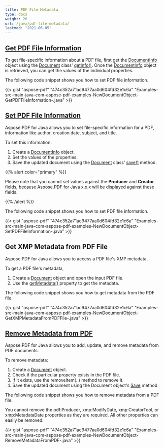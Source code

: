 ```yaml
---
title: PDF File Metadata
type: docs
weight: 20
url: /java/pdf-file-metadata/
lastmod: "2021-06-05"
---
```


## <ins>**Get PDF File Information**
To get file-specific information about a PDF file, first get the [DocumentInfo](https://apireference.aspose.com/java/pdf/com.aspose.pdf/DocumentInfo) object using the [Document](https://apireference.aspose.com/java/pdf/com.aspose.pdf/Document) class' [getInfo()](https://apireference.aspose.com/java/pdf/com.aspose.pdf/Document#getInfo--). Once the [DocumentInfo](https://apireference.aspose.com/java/pdf/com.aspose.pdf/DocumentInfo) object is retrieved, you can get the values of the individual properties.

The following code snippet shows you how to set PDF file information.

{{< gist "aspose-pdf" "474c352a71ac9477aa0d604fd32e1c6a" "Examples-src-main-java-com-aspose-pdf-examples-NewDocumentObject-GetPDFFileInformation-.java" >}}
## <ins>**Set PDF File Information**
Aspose.PDF for Java allows you to set file-specific information for a PDF, information like author, creation date, subject, and title.

To set this information:

1. Create a [DocumentInfo](https://apireference.aspose.com/java/pdf/com.aspose.pdf/DocumentInfo) object.
1. Set the values of the properties.
1. Save the updated document using the [Document](https://apireference.aspose.com/java/pdf/com.aspose.pdf/Document) class' [save()](https://apireference.aspose.com/java/pdf/com.aspose.pdf/Document#save-com.aspose.ms.System.IO.FileStream-) method.

{{% alert color="primary" %}}

Please note that you cannot set values against the **Producer** and **Creator** fields, because Aspose.PDF for Java x.x.x will be displayed against these fields.

{{% /alert %}}

The following code snippet shows you how to set PDF file information.

{{< gist "aspose-pdf" "474c352a71ac9477aa0d604fd32e1c6a" "Examples-src-main-java-com-aspose-pdf-examples-NewDocumentObject-SetPDFFileInformation-.java" >}}

## **Get XMP Metadata from PDF File**

Aspose.PDF for Java allows you to access a PDF file's XMP metadata.

To get a PDF file's metadata,

1. Create a [Document](https://apireference.aspose.com/java/pdf/com.aspose.pdf/Document) object and open the input PDF file.
1. Use the [getMetadata()](https://apireference.aspose.com/java/pdf/com.aspose.pdf/Document#getMetadata--) property to get the metadata.

The following code snippet shows you how to get metadata from the PDF file.

{{< gist "aspose-pdf" "474c352a71ac9477aa0d604fd32e1c6a" "Examples-src-main-java-com-aspose-pdf-examples-NewDocumentObject-GetXMPMetadataFromPDFFile-.java" >}}
## <ins>**Remove Metadata from PDF**
Aspose.PDF for Java allows you to add, update, and remove metadata from PDF documents.

To remove metadata:

1. Create a [Document](https://apireference.aspose.com/java/pdf/com.aspose.pdf/Document) object.
1. Check if the particular property exists in the PDF file.
1. If it exists, use the removeItem(..) method to remove it.
1. Save the updated document using the Document object's [Save](https://apireference.aspose.com/java/pdf/com.aspose.pdf/Document#save-com.aspose.ms.System.IO.FileStream-) method.

The following code snippet shows you how to remove metadata from a PDF file.

You cannot remove the pdf:Producer, xmp:ModifyDate, xmp:CreatorTool, or xmp:MetadataDate properties as they are required. All other properties can easily be removed.

{{< gist "aspose-pdf" "474c352a71ac9477aa0d604fd32e1c6a" "Examples-src-main-java-com-aspose-pdf-examples-NewDocumentObject-RemoveMetadataFromPDF-.java" >}}






